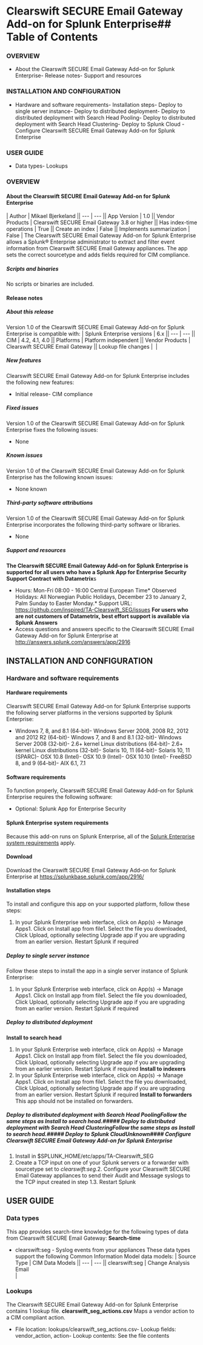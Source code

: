 # Clearswift SECURE Email Gateway Add-on for Splunk Enterprise## Table of Contents
### OVERVIEW
- About the Clearswift SECURE Email Gateway Add-on for Splunk Enterprise- Release notes- Support and resources
### INSTALLATION AND CONFIGURATION
- Hardware and software requirements- Installation steps- Deploy to single server instance- Deploy to distributed deployment- Deploy to distributed deployment with Search Head Pooling- Deploy to distributed deployment with Search Head Clustering- Deploy to Splunk Cloud - Configure Clearswift SECURE Email Gateway Add-on for Splunk Enterprise
### USER GUIDE
- Data types- Lookups
### OVERVIEW
#### About the Clearswift SECURE Email Gateway Add-on for Splunk Enterprise
| Author | Mikael Bjerkeland || --- | --- || App Version | 1.0 || Vendor Products | Clearswift SECURE Email Gateway 3.8 or higher || Has index-time operations | True || Create an index | False || Implements summarization | False |
The Clearswift SECURE Email Gateway Add-on for Splunk Enterprise allows a Splunk® Enterprise administrator to extract and filter event information from Clearswift SECURE Email Gateway appliances. The app sets the correct sourcetype and adds fields required for CIM compliance.
##### Scripts and binaries
No scripts or binaries are included.
#### Release notes
##### About this release
Version 1.0 of the Clearswift SECURE Email Gateway Add-on for Splunk Enterprise is compatible with:
| Splunk Enterprise versions | 6.x || --- | --- || CIM | 4.2, 4.1, 4.0 || Platforms | Platform independent || Vendor Products | Clearswift SECURE Email Gateway || Lookup file changes |  |
##### New features
Clearswift SECURE Email Gateway Add-on for Splunk Enterprise includes the following new features:
- Initial release- CIM compliance
##### Fixed issues
Version 1.0 of the Clearswift SECURE Email Gateway Add-on for Splunk Enterprise fixes the following issues:
- None
##### Known issues
Version 1.0 of the Clearswift SECURE Email Gateway Add-on for Splunk Enterprise has the following known issues:
- None known
##### Third-party software attributions
Version 1.0 of the Clearswift SECURE Email Gateway Add-on for Splunk Enterprise incorporates the following third-party software or libraries.
- None
##### Support and resources
**The Clearswift SECURE Email Gateway Add-on for Splunk Enterprise is supported for all users who have a Splunk App for Enterprise Security Support Contract with Datametrix**s
* Hours: Mon-Fri 08:00 - 16:00 Central European Time* Observed Holidays: All Norwegian Public Holidays, December 23 to January 2, Palm Sunday to Easter Monday.* Support URL: https://github.com/inspired/TA-Clearswift_SEG/issues
**For users who are not customers of Datametrix, best effort support is available via Splunk Answers**
* Access questions and answers specific to the Clearswift SECURE Email Gateway Add-on for Splunk Enterprise at http://answers.splunk.com/answers/app/2916
## INSTALLATION AND CONFIGURATION
### Hardware and software requirements
#### Hardware requirements
Clearswift SECURE Email Gateway Add-on for Splunk Enterprise supports the following server platforms in the versions supported by Splunk Enterprise:
- Windows 7, 8, and 8.1 (64-bit)- Windows Server 2008, 2008 R2, 2012 and 2012 R2 (64-bit)- Windows 7, and 8 and 8.1 (32-bit)- Windows Server 2008 (32-bit)- 2.6+ kernel Linux distributions (64-bit)- 2.6+ kernel Linux distributions (32-bit)- Solaris 10, 11 (64-bit)- Solaris 10, 11 (SPARC)- OSX 10.8 (Intel)- OSX 10.9 (Intel)- OSX 10.10 (Intel)- FreeBSD 8, and 9 (64-bit)- AIX 6.1, 7.1
#### Software requirements
To function properly, Clearswift SECURE Email Gateway Add-on for Splunk Enterprise requires the following software:
- Optional: Splunk App for Enterprise Security
#### Splunk Enterprise system requirements
Because this add-on runs on Splunk Enterprise, all of the [Splunk Enterprise system requirements](http://docs.splunk.com/Documentation/Splunk/latest/Installation/Systemrequirements) apply.
#### Download
Download the Clearswift SECURE Email Gateway Add-on for Splunk Enterprise at https://splunkbase.splunk.com/app/2916/
#### Installation steps
To install and configure this app on your supported platform, follow these steps:
1. In your Splunk Enterprise web interface, click on App(s) -> Manage Apps1. Click on Install app from file1. Select the file you downloaded, Click Upload, optionally selecting Upgrade app if you are upgrading from an earlier version. Restart Splunk if required
##### Deploy to single server instance
Follow these steps to install the app in a single server instance of Splunk Enterprise:
1. In your Splunk Enterprise web interface, click on App(s) -> Manage Apps1. Click on Install app from file1. Select the file you downloaded, Click Upload, optionally selecting Upgrade app if you are upgrading from an earlier version. Restart Splunk if required
##### Deploy to distributed deployment
**Install to search head**
1. In your Splunk Enterprise web interface, click on App(s) -> Manage Apps1. Click on Install app from file1. Select the file you downloaded, Click Upload, optionally selecting Upgrade app if you are upgrading from an earlier version. Restart Splunk if required
**Install to indexers**
1. In your Splunk Enterprise web interface, click on App(s) -> Manage Apps1. Click on Install app from file1. Select the file you downloaded, Click Upload, optionally selecting Upgrade app if you are upgrading from an earlier version. Restart Splunk if required
**Install to forwarders**
This app should not be installed on forwarders.
##### Deploy to distributed deployment with Search Head PoolingFollow the same steps as *Install to search head*.##### Deploy to distributed deployment with Search Head ClusteringFollow the same steps as *Install to search head*.##### Deploy to Splunk CloudUnknown#### Configure Clearswift SECURE Email Gateway Add-on for Splunk Enterprise
1. Install in $SPLUNK_HOME/etc/apps/TA-Clearswift_SEG
1. Create a TCP input on one of your Splunk servers or a forwarder with sourcetype set to *clearswift:seg*.2. Configure your Clearswift SECURE Email Gateway appliances to send their Audit and Message syslogs to the TCP input created in step 1.3. Restart Splunk
## USER GUIDE
### Data types
This app provides search-time knowledge for the following types of data from Clearswift SECURE Email Gateway:
**Search-time**
- clearswift:seg - Syslog events from your appliances
These data types support the following Common Information Model data models:
| Source Type | CIM Data Models || --- | --- || clearswift:seg | Change Analysis<br/>Email<br/>|
### Lookups
The Clearswift SECURE Email Gateway Add-on for Splunk Enterprise contains 1 lookup file.
**clearswift_seg_actions.csv**
Maps a vendor action to a CIM compliant action.
- File location: lookups/clearswift_seg_actions.csv- Lookup fields: vendor_action, action- Lookup contents: See the file contents

